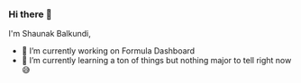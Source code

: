 ### Hi there 👋

I'm Shaunak Balkundi,

- 🔭 I’m currently working on Formula Dashboard
- 🌱 I’m currently learning a ton of things but nothing major to tell right now😅
